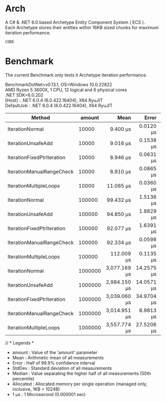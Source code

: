 # Arch
A C# &amp; .NET 6.0 based Archetype Entity Component System ( ECS ).  
Each Archetype stores their entities within 16KB sized chunks for maximum iteration performance. 

`CODE`

# Benchmark
The current Benchmark only tests it Archetype iteration performance.

BenchmarkDotNet=v0.13.1, OS=Windows 10.0.22622 <br>
AMD Ryzen 5 3600X, 1 CPU, 12 logical and 6 physical cores <br>
.NET SDK=6.0.202 <br>
  [Host]     : .NET 6.0.4 (6.0.422.16404), X64 RyuJIT <br>
  DefaultJob : .NET 6.0.4 (6.0.422.16404), X64 RyuJIT <br>


|                     Method |  amount |         Mean |      Error |     StdDev |       Median | Allocated |
|--------------------------- |-------- |-------------:|-----------:|-----------:|-------------:|----------:|
|            IterationNormal |   10000 |     9.400 μs |  0.0120 μs |  0.0100 μs |     9.396 μs |         - |
|         IterationUnsafeAdd |   10000 |     9.016 μs |  0.1538 μs |  0.1831 μs |     8.919 μs |         - |
| IterationFixedPtrIteration |   10000 |     8.946 μs |  0.0631 μs |  0.0493 μs |     8.931 μs |         - |
|  IterationManualRangeCheck |   10000 |     8.910 μs |  0.0865 μs |  0.0676 μs |     8.902 μs |         - |
|     IterationMultipleLoops |   10000 |    11.065 μs |  0.0360 μs |  0.0319 μs |    11.051 μs |         - |
|            IterationNormal |  100000 |    99.432 μs |  1.5136 μs |  1.5544 μs |    98.825 μs |         - |
|         IterationUnsafeAdd |  100000 |    94.850 μs |  1.8829 μs |  4.4013 μs |    91.300 μs |         - |
| IterationFixedPtrIteration |  100000 |    92.077 μs |  1.6391 μs |  1.4530 μs |    91.408 μs |         - |
|  IterationManualRangeCheck |  100000 |    92.334 μs |  0.0598 μs |  0.0499 μs |    92.324 μs |         - |
|     IterationMultipleLoops |  100000 |   112.009 μs |  0.1135 μs |  0.0886 μs |   111.984 μs |         - |
|            IterationNormal | 1000000 | 3,077.169 μs | 14.2575 μs | 12.6389 μs | 3,076.809 μs |      10 B |
|         IterationUnsafeAdd | 1000000 | 2,984.150 μs | 14.0571 μs | 13.1490 μs | 2,987.090 μs |      10 B |
| IterationFixedPtrIteration | 1000000 | 3,039.060 μs | 34.9704 μs | 31.0003 μs | 3,038.806 μs |      10 B |
|  IterationManualRangeCheck | 1000000 | 3,014.951 μs |  8.9813 μs |  7.0120 μs | 3,013.975 μs |      10 B |
|     IterationMultipleLoops | 1000000 | 3,557.774 μs | 27.5206 μs | 22.9810 μs | 3,547.122 μs |      10 B |

// * Legends *  
- amount    : Value of the 'amount' parameter  
- Mean      : Arithmetic mean of all measurements  
- Error     : Half of 99.9% confidence interval  
- StdDev    : Standard deviation of all measurements  
- Median    : Value separating the higher half of all measurements (50th percentile)  
- Allocated : Allocated memory per single operation (managed only, inclusive, 1KB = 1024B)  
- 1 μs      : 1 Microsecond (0.000001 sec)  
